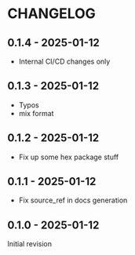 # CHANGELOG

## 0.1.4 - 2025-01-12

- Internal CI/CD changes only

## 0.1.3 - 2025-01-12

- Typos
- mix format

## 0.1.2 - 2025-01-12

- Fix up some hex package stuff

## 0.1.1 - 2025-01-12

- Fix source_ref in docs generation

## 0.1.0 - 2025-01-12

Initial revision
